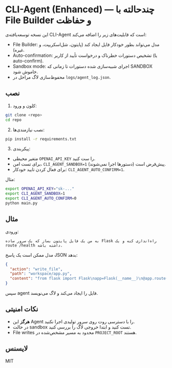 # CLI-Agent (Enhanced) — چندحالته با File Builder و حفاظت

این نسخه توسعه‌یافته‌ی CLI-Agent است که قابلیت‌های زیر را اضافه می‌کند:
- File Builder: مدل می‌تواند بطور خودکار فایل‌ ایجاد کند (پایتون، شل‌اسکریپت، و غیره).
- Auto-confirmation: تشخیص دستورات خطرناک و درخواست تأیید از کاربر (یا auto-confirm).
- Sandbox mode: اجرای شبیه‌سازی شده دستورات تا زمانی که SANDBOX خاموش شود.
- محفوظ‌سازی لاگ مراحل در `logs/agent_log.json`.

## نصب
1. کلون و ورود:
```bash
git clone <repo>
cd repo
```

2. نصب نیازمندی‌ها:
```bash
pip install -r requirements.txt
```

3. پیکربندی:
- متغیر محیطی `OPENAI_API_KEY` را ست کنید.
- برای تست امن، `CLI_AGENT_SANDBOX=1` پیش‌فرض است (دستورها اجرا نمی‌شوند).
- برای فعال کردن تایید خودکار: `CLI_AGENT_AUTO_CONFIRM=1`.

مثال:
```bash
export OPENAI_API_KEY="sk-..."
export CLI_AGENT_SANDBOX=1
export CLI_AGENT_AUTO_CONFIRM=0
python main.py
```

## مثال
ورودی:
```
به من یک فایل پایتون بساز که یک سرور ساده Flask راه‌اندازی کنه و یک route /health داشته باشه.
```

مدل ممکن است یک پاسخ JSON بدهد:
```json
{
  "action": "write_file",
  "path": "workspace/app.py",
  "content": "from flask import Flask\napp=Flask(__name__)\n@app.route('/health')\ndef h(): return 'ok'\nif __name__=='__main__': app.run()"
}
```

سپس agent فایل را ایجاد می‌کند و لاگ می‌نویسد.

## نکات امنیتی
- **هرگز** این Agent را با دسترسی روت روی سرور تولیدی اجرا نکنید.
- در حالت sandbox تست کنید و ابتدا خروجی لاگ را بررسی کنید.
- File writes محدود به مسیر مشخص‌شده در `PROJECT_ROOT` هستند.

## لایسنس
MIT
